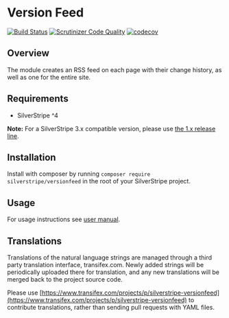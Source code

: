 # Version Feed

[![Build Status](http://img.shields.io/travis/silverstripe/silverstripe-versionfeed.svg?style=flat)](https://travis-ci.org/silverstripe/silverstripe-versionfeed)
[![Scrutinizer Code Quality](https://scrutinizer-ci.com/g/silverstripe/silverstripe-versionfeed/badges/quality-score.png?b=master)](https://scrutinizer-ci.com/g/silverstripe/silverstripe-versionfeed/?branch=master)
[![codecov](https://codecov.io/gh/silverstripe/silverstripe-versionfeed/branch/master/graph/badge.svg)](https://codecov.io/gh/silverstripe/silverstripe-versionfeed)

## Overview

The module creates an RSS feed on each page with their change history, as well as one for the entire site.

## Requirements

 * SilverStripe ^4

**Note:** For a SilverStripe 3.x compatible version, please use [the 1.x release line](https://github.com/silverstripe/silverstripe-versionfeed/tree/1.2).

## Installation

Install with composer by running `composer require silverstripe/versionfeed` in the root of your SilverStripe project.

## Usage

For usage instructions see [user manual](docs/en/userguide/index.md).

## Translations

Translations of the natural language strings are managed through a third party translation interface, transifex.com. Newly added strings will be periodically uploaded there for translation, and any new translations will be merged back to the project source code.

Please use [https://www.transifex.com/projects/p/silverstripe-versionfeed](https://www.transifex.com/projects/p/silverstripe-versionfeed) to contribute translations, rather than sending pull requests with YAML files.
